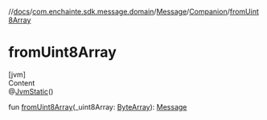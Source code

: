 //[docs](../../../index.md)/[com.enchainte.sdk.message.domain](../../index.md)/[Message](../index.md)/[Companion](index.md)/[fromUint8Array](from-uint8-array.md)



# fromUint8Array  
[jvm]  
Content  
@[JvmStatic](https://kotlinlang.org/api/latest/jvm/stdlib/kotlin.jvm/-jvm-static/index.html)()  
  
fun [fromUint8Array](from-uint8-array.md)(_uint8Array: [ByteArray](https://kotlinlang.org/api/latest/jvm/stdlib/kotlin/-byte-array/index.html)): [Message](../index.md)  



